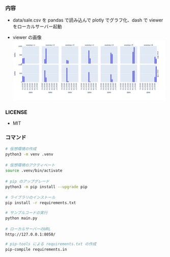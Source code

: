 ### 内容

- data/sale.csv を pandas で読み込んで plotly でグラフ化、dash で viewer をローカルサーバー起動

- viewer の画像
  <img src="images/graph.png" width="800">

### LICENSE

- MIT

### コマンド

```sh
# 仮想環境の作成
python3 -m venv .venv

# 仮想環境のアクティベート
source .venv/bin/activate

# pip のアップグレード
python3 -m pip install --upgrade pip

# ライブラリのインストール
pip install -r requirements.txt
```

```sh
# サンプルコードの実行
python main.py

# ローカルサーバーのURL
http://127.0.0.1:8050/
```

```sh
# pip-tools による requirements.txt の作成
pip-compile requirements.in
```
